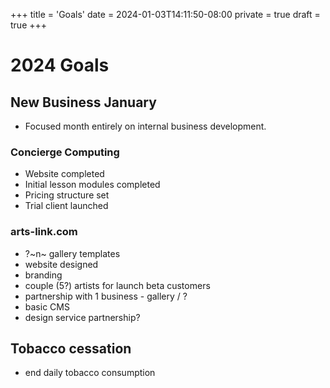 +++
title = 'Goals'
date = 2024-01-03T14:11:50-08:00
private = true
draft = true
+++

# 2024 Goals

## New Business January

- Focused month entirely on internal business development.

### Concierge Computing

- Website completed
- Initial lesson modules completed
- Pricing structure set
- Trial client launched

### arts-link.com

- ?~n~ gallery templates
- website designed
- branding
- couple (5?) artists for launch beta customers
- partnership with 1 business - gallery / ?
- basic CMS
- design service partnership?

## Tobacco cessation

- end daily tobacco consumption
